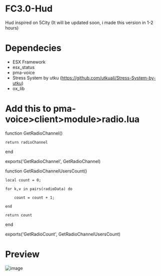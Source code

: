 # FC3.0-Hud
Hud inspired on 5City
(It will be updated soon, i made this version in 1-2 hours)

# Dependecies
- ESX Framework
- esx_status
- pma-voice
- Stress System by utku (https://github.com/utkuali/Stress-System-by-utku)
- ox_lib

# Add this to pma-voice>client>module>radio.lua


function GetRadioChannel()

	return radioChannel
 
end

exports('GetRadioChannel', GetRadioChannel)

function GetRadioChannelUsersCount()

	local count = 0;
 
	for k,v in pairs(radioData) do
 
		count = count + 1;
  
	end
 
	return count
end

exports('GetRadioCount', GetRadioChannelUsersCount)

# Preview

![image](https://github.com/PiotreeQ/FC3.0-Hud/assets/47689001/4e498c65-0c0a-4f09-98a9-afeb4ba8975e)
